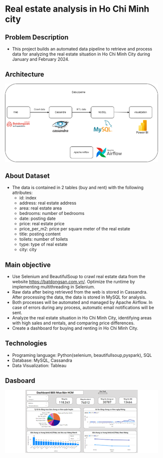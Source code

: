 # Real estate analysis in Ho Chi Minh city

## Problem Description
 - This project builds an automated data pipeline to retrieve and process data for analyzing the real estate situation in Ho Chi Minh City during January and February 2024.
## Architecture
![Architecture](image/BDS_KienTruc.drawio.png)
## About Dataset
- The data is contained in 2 tables (buy and rent) with the following attributes:
   - id: index
   - address: real estate address
   - area: real estate area
   - bedrooms: number of bedrooms
   - date: posting date
   - price: real estate price
   - price_per_m2: price per square meter of the real estate
   - title: posting content
   - toilets: number of toilets
   - type: type of real estate
   - city:  city
## Main objective
- Use Selenium and BeautifulSoup to crawl real estate data from the website https://batdongsan.com.vn/. Optimize the runtime by implementing multithreading in Selenium.
- Raw data after being retrieved from the web is stored in Cassandra. After processing the data, the data is stored in MySQL for analysis.
- Both processes will be automated and managed by Apache Airflow. In case of errors during any process, automatic email notifications will be sent.
- Analyze the real estate situation in Ho Chi Minh City, identifying areas with high sales and rentals, and comparing price differences.
- Create a dashboard for buying and renting in Ho Chi Minh City.
## Technologies  
  - Programing language: Python(selenium, beautifullsoup,pyspark), SQL
  - Database: MySQL, Cassandra
  - Data Visualization: Tableau

## Dasboard
![Dashboard](image/Dashboard.png)
